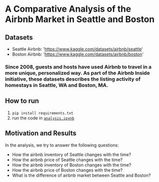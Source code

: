 # A Comparative Analysis of the Airbnb Market in Seattle and Boston

## Datasets

* Seattle Airbnb: 'https://www.kaggle.com/datasets/airbnb/seattle'
* Boston Airbnb: 'https://www.kaggle.com/datasets/airbnb/boston'

### Since 2008, guests and hosts have used Airbnb to travel in a more unique, personalized way. As part of the Airbnb Inside initiative, these datasets describes the listing activity of homestays in Seattle, WA and Boston, MA.

## How to run

1. `pip install requirements.txt`
2. run the code in [`analysis.ipynb`](/analysis.ipynb)

## Motivation and Results
In the analysis, we try to answer the following questions:

- How the airbnb inventory of Seattle changes with the time?
- How the airbnb price of Seattle changes with the time?
- How the airbnb inventory of Boston changes with the time?
- How the airbnb price of Boston changes with the time?
- What is the difference of airbnb market between Seattle and Boston?